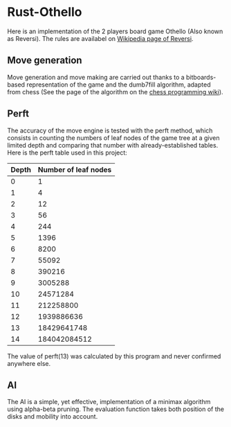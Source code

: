 # Rust-Othello

Here is an implementation of the 2 players board game Othello (Also known as Reversi). The rules are availabel on [Wikipedia page of Reversi](https://en.wikipedia.org/wiki/Reversi).

## Move generation

Move generation and move making are carried out thanks to a bitboards-based representation of the game and the dumb7fill algorithm, adapted from chess (See the page of the algorithm on the [chess programming wiki](https://www.chessprogramming.org/Dumb7Fill)).

## Perft

The accuracy of the move engine is tested with the perft method, which consists in counting the numbers of leaf nodes of the game tree at a given limited depth and comparing that number with already-established tables. Here is the perft table used in this project:

|Depth|Number of leaf nodes|
|-----|--------------------|
|0    |1                   |
|1    |4                   |
|2    |12                  |
|3    |56                  |
|4    |244                 |
|5    |1396                |
|6    |8200                |
|7    |55092               |
|8    |390216              |
|9    |3005288             |
|10   |24571284            |
|11   |212258800           |
|12   |1939886636          |
|13   |18429641748         |  
|14   |184042084512        |

The value of perft(13) was calculated by this program and never confirmed anywhere else.

## AI

The AI is a simple, yet effective, implementation of a minimax algorithm using alpha-beta pruning. The evaluation function takes both position of the disks and mobility into account.
